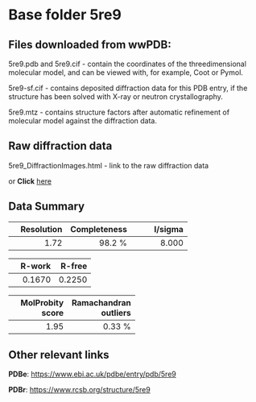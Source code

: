 # Base folder 5re9

## Files downloaded from wwPDB:

5re9.pdb and 5re9.cif - contain the coordinates of the threedimensional molecular model, and can be viewed with, for example, Coot or Pymol.

5re9-sf.cif - contains deposited diffraction data for this PDB entry, if the structure has been solved with X-ray or neutron crystallography.

5re9.mtz - contains structure factors after automatic refinement of molecular model against the diffraction data.

## Raw diffraction data

5re9_DiffractionImages.html - link to the raw diffraction data 

or **Click** [here](https://zenodo.org/record/3730555) 

## Data Summary
|   | Resolution | Completeness| I/sigma |
|---|-------------:|----------------:|--------------:|
|   |1.72|98.2  %|<img width=50/>8.000|

|   | **R-work**| **R-free**   
|---|-------------:|----------------:|           
||0.1670|0.2250|

|   |**MolProbity<br>score**| **Ramachandran<br>outliers** 
|---|-------------:|----------------:|
||1.95|0.33 %|

## Other relevant links 
**PDBe**:  https://www.ebi.ac.uk/pdbe/entry/pdb/5re9
 
**PDBr**: https://www.rcsb.org/structure/5re9 


